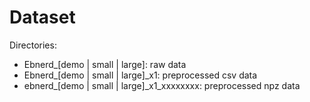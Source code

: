 # Dataset

Directories:
+ Ebnerd_[demo | small | large]: raw data
+ Ebnerd_[demo | small | large]_x1: preprocessed csv data
+ ebnerd_[demo | small | large]_x1_xxxxxxxx: preprocessed npz data
